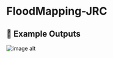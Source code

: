 # FloodMapping-JRC


## 📸 Example Outputs


![image alt](https://github.com/SaeidDaliriSusefi/FloodMapping-JRC/blob/3bccdcecb9933c12549ea9275b122cddc87c0000/Images/Italy.png)
